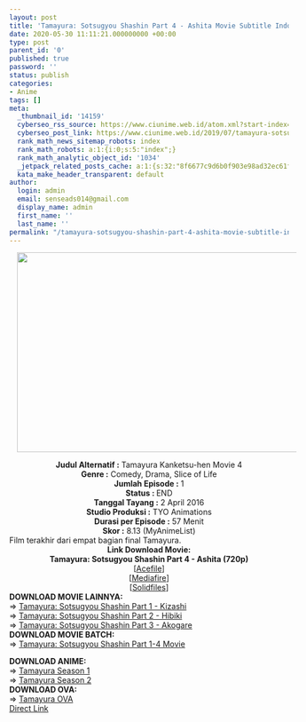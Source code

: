```yaml
---
layout: post
title: 'Tamayura: Sotsugyou Shashin Part 4 - Ashita Movie Subtitle Indonesia'
date: 2020-05-30 11:11:21.000000000 +00:00
type: post
parent_id: '0'
published: true
password: ''
status: publish
categories:
- Anime
tags: []
meta:
  _thumbnail_id: '14159'
  cyberseo_rss_source: https://www.ciunime.web.id/atom.xml?start-index=451&max-results=150
  cyberseo_post_link: https://www.ciunime.web.id/2019/07/tamayura-sotsugyou-shashin-part-4.html
  rank_math_news_sitemap_robots: index
  rank_math_robots: a:1:{i:0;s:5:"index";}
  rank_math_analytic_object_id: '1034'
  _jetpack_related_posts_cache: a:1:{s:32:"8f6677c9d6b0f903e98ad32ec61f8deb";a:2:{s:7:"expires";i:1653167772;s:7:"payload";a:0:{}}}
  kata_make_header_transparent: default
author:
  login: admin
  email: senseads014@gmail.com
  display_name: admin
  first_name: ''
  last_name: ''
permalink: "/tamayura-sotsugyou-shashin-part-4-ashita-movie-subtitle-indonesia/"
---
```

<div class="separator" style="clear: both; text-align: center;"><a href="https://1.bp.blogspot.com/-sJ_zA-NUvyY/XTRnUNbpvrI/AAAAAAAAcQU/X58YDeoVwbox-oSanPB4FUvUSzJFe1_KwCLcBGAs/s1600/Tamayura%2B-%2BSotsugyou%2BShashin%2BPart%2B4%2B-%2BAshita.jpg" imageanchor="1" style="margin-left: 1em; margin-right: 1em;"><img border="0" data-original-height="720" data-original-width="1280" height="360" src="{{ site.baseurl }}/assets/2020/05/Tamayura%2B-%2BSotsugyou%2BShashin%2BPart%2B4%2B-%2BAshita.jpg" width="640" /></a></div>
<p>
<div style="text-align: center;"><b>Judul</b><b><b> Alternatif</b> :</b> Tamayura Kanketsu-hen Movie 4</div>
<div style="text-align: center;"><b><b>Genre :</b></b> Comedy, Drama, Slice of Life</div>
<div style="text-align: center;"><b>Jumlah Episode :</b> 1<br /><b>Status :&nbsp;</b>END<br /><b>Tanggal Tayang :</b> 2 April 2016<br /><b>Studio Produksi :</b> TYO Animations<br /><b>Durasi per Episode :</b> 57 Menit</div>
<div style="text-align: center;"><b>Skor :</b> 8.13 (MyAnimeList)</div>
<div style="text-align: center;"></div>
<div style="text-align: justify;">Film terakhir dari empat bagian final Tamayura.</div>
<div style="text-align: justify;"></div>
<div style="text-align: justify;"></div>
<div style="text-align: center;"><b>Link Download Movie:</b></div>
<div style="text-align: center;">
<div style="text-align: center;"><b>Tamayura: Sotsugyou Shashin Part 4 - Ashita (720p)</b></div>
</div>
<div style="text-align: center;">[<a href="http://bit.ly/2B5CokK" target="_blank" rel="noopener">Acefile</a>]<br />[<a href="http://www.mediafire.com/file/deblcl9cwcpkxlb/%255BAnisora.Net%255D_Tamayura_%257Efoto_kelulusan%257E_Movie_Bagian_-_04_%255BBD%255D%255B720p%255D.rar/file" target="_blank" rel="noopener">Mediafire</a>]<br />[<a href="http://www.solidfiles.com/v/gRYDmG3jq8pmx" target="_blank" rel="noopener">Solidfiles</a>]
<div style="text-align: left;">
<div style="text-align: left;"></div>
<div style="text-align: left;"><b>DOWNLOAD MOVIE LAINNYA:</b></div>
<div style="text-align: left;"></div>
<div style="text-align: left;">
<div style="text-align: left;">=&gt;&nbsp;<a href="https://www.ciunime.web.id/2019/07/tamayura-sotsugyou-shashin-part-1.html" target="_blank" rel="noopener">Tamayura: Sotsugyou Shashin Part 1 - Kizashi</a></div>
<div style="text-align: left;">=&gt;&nbsp;<a href="https://www.ciunime.web.id/2019/07/tamayura-sotsugyou-shashin-part-2.html" target="_blank" rel="noopener">Tamayura: Sotsugyou Shashin Part 2 - Hibiki</a></div>
<div style="text-align: left;">=&gt;&nbsp;<a href="https://www.ciunime.web.id/2019/07/tamayura-sotsugyou-shashin-part-3.html" target="_blank" rel="noopener">Tamayura: Sotsugyou Shashin Part 3 - Akogare</a></div>
</div>
<div style="text-align: left;"></div>
<div style="text-align: left;">
<div style="text-align: left;"><b>DOWNLOAD MOVIE BATCH:</b></div>
<div style="text-align: left;">=&gt;&nbsp;<a href="https://www.ciunime.web.id/2019/01/tamayura-sotsugyou-shashin-part-1-4.html" target="_blank" rel="noopener">Tamayura: Sotsugyou Shashin Part 1-4 Movie</a></p>
</div>
</div>
<div style="text-align: left;"><b>DOWNLOAD ANIME:</b></div>
<div style="text-align: left;"></div>
<div style="text-align: left;">
<div style="text-align: left;">=&gt;&nbsp;<a href="https://www.ciunime.web.id/2019/09/tamayura-season-1-episode-01-12-end.html" target="_blank" rel="noopener">Tamayura Season 1</a></div>
<div style="text-align: left;">=&gt;&nbsp;<a href="https://www.ciunime.web.id/2019/09/tamayura-season-2-episode-01-12-end.html" target="_blank" rel="noopener">Tamayura Season 2</a></div>
</div>
<div style="text-align: left;"></div>
<div style="text-align: left;"></div>
<div style="text-align: left;"><b>DOWNLOAD OVA:</b></div>
<div style="text-align: left;"></div>
<div style="text-align: left;">=&gt;&nbsp;<a href="https://www.ciunime.web.id/2019/07/tamayura-episode-01-04-end-batch-ova.html" target="_blank" rel="noopener">Tamayura OVA</a></div>
<div style="text-align: left;"></div>
</div>
</div>
<link rel="stylesheet" href="https://cdnjs.cloudflare.com/ajax/libs/font-awesome/4.7.0/css/font-awesome.min.css" />
<div class="divbtn"> <a href="https://handymansurrender.com/fihup8buzv?key=94550f7ce39444073321dde3b8782f97" class="btn"><i class="fa fa-download"></i> Direct Link</a> </div>
